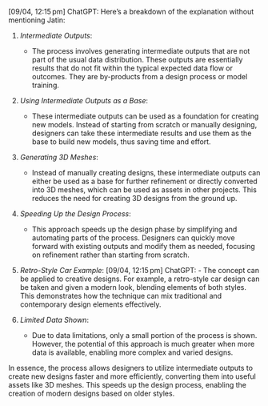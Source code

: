 [09/04, 12:15 pm] ChatGPT: Here’s a breakdown of the explanation without mentioning Jatin:

1. *Intermediate Outputs*:
   - The process involves generating intermediate outputs that are not part of the usual data distribution. These outputs are essentially results that do not fit within the typical expected data flow or outcomes. They are by-products from a design process or model training.

2. *Using Intermediate Outputs as a Base*:
   - These intermediate outputs can be used as a foundation for creating new models. Instead of starting from scratch or manually designing, designers can take these intermediate results and use them as the base to build new models, thus saving time and effort.

3. *Generating 3D Meshes*:
   - Instead of manually creating designs, these intermediate outputs can either be used as a base for further refinement or directly converted into 3D meshes, which can be used as assets in other projects. This reduces the need for creating 3D designs from the ground up.

4. *Speeding Up the Design Process*:
   - This approach speeds up the design phase by simplifying and automating parts of the process. Designers can quickly move forward with existing outputs and modify them as needed, focusing on refinement rather than starting from scratch.

5. *Retro-Style Car Example*:
[09/04, 12:15 pm] ChatGPT: - The concept can be applied to creative designs. For example, a retro-style car design can be taken and given a modern look, blending elements of both styles. This demonstrates how the technique can mix traditional and contemporary design elements effectively.

6. *Limited Data Shown*:
   - Due to data limitations, only a small portion of the process is shown. However, the potential of this approach is much greater when more data is available, enabling more complex and varied designs.

In essence, the process allows designers to utilize intermediate outputs to create new designs faster and more efficiently, converting them into useful assets like 3D meshes. This speeds up the design process, enabling the creation of modern designs based on older styles.
